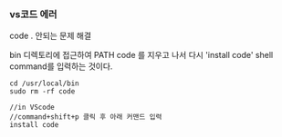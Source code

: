 ### vs코드 에러

code . 안되는 문제 해결

bin 디렉토리에 접근하여
PATH code 를 지우고 나서 다시 'install code'  shell command를 입력하는 것이다.

```
cd /usr/local/bin
sudo rm -rf code

//in VScode
//command+shift+p 클릭 후 아래 커맨드 입력
install code
```
